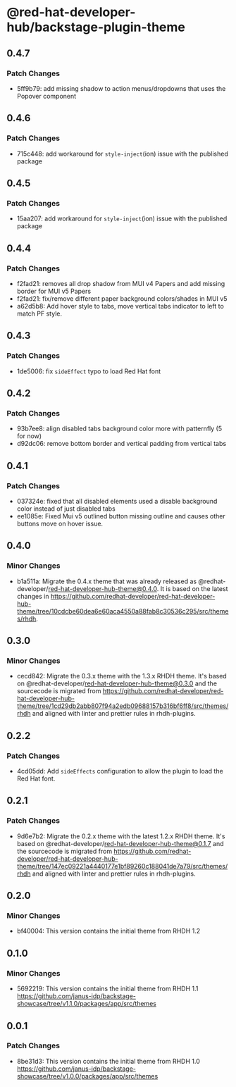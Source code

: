 # @red-hat-developer-hub/backstage-plugin-theme

## 0.4.7

### Patch Changes

- 5ff9b79: add missing shadow to action menus/dropdowns that uses the Popover component

## 0.4.6

### Patch Changes

- 715c448: add workaround for `style-inject`(ion) issue with the published package

## 0.4.5

### Patch Changes

- 15aa207: add workaround for `style-inject`(ion) issue with the published package

## 0.4.4

### Patch Changes

- f2fad21: removes all drop shadow from MUI v4 Papers and add missing border for MUI v5 Papers
- f2fad21: fix/remove different paper background colors/shades in MUI v5
- a62d5b8: Add hover style to tabs, move vertical tabs indicator to left to match PF style.

## 0.4.3

### Patch Changes

- 1de5006: fix `sideEffect` typo to load Red Hat font

## 0.4.2

### Patch Changes

- 93b7ee8: align disabled tabs background color more with patternfly (5 for now)
- d92dc06: remove bottom border and vertical padding from vertical tabs

## 0.4.1

### Patch Changes

- 037324e: fixed that all disabled elements used a disable background color instead of just disabled tabs
- ee1085e: Fixed Mui v5 outlined button missing outline and causes other buttons move on hover issue.

## 0.4.0

### Minor Changes

- b1a511a: Migrate the 0.4.x theme that was already released as @redhat-developer/red-hat-developer-hub-theme@0.4.0. It is based on the latest changes in https://github.com/redhat-developer/red-hat-developer-hub-theme/tree/10cdcbe60dea6e60aca4550a88fab8c30536c295/src/themes/rhdh.

## 0.3.0

### Minor Changes

- cecd842: Migrate the 0.3.x theme with the 1.3.x RHDH theme. It's based on @redhat-developer/red-hat-developer-hub-theme@0.3.0 and the sourcecode is migrated from https://github.com/redhat-developer/red-hat-developer-hub-theme/tree/1cd29db2abb807f94a2edb09688157b316bf6ff8/src/themes/rhdh and aligned with linter and prettier rules in rhdh-plugins.

## 0.2.2

### Patch Changes

- 4cd05dd: Add `sideEffects` configuration to allow the plugin to load the Red Hat font.

## 0.2.1

### Patch Changes

- 9d6e7b2: Migrate the 0.2.x theme with the latest 1.2.x RHDH theme. It's based on @redhat-developer/red-hat-developer-hub-theme@0.1.7 and the sourcecode is migrated from https://github.com/redhat-developer/red-hat-developer-hub-theme/tree/147ec09221a4440177e1bf89260c188041de7a79/src/themes/rhdh and aligned with linter and prettier rules in rhdh-plugins.

## 0.2.0

### Minor Changes

- bf40004: This version contains the initial theme from RHDH 1.2

## 0.1.0

### Minor Changes

- 5692219: This version contains the initial theme from RHDH 1.1 https://github.com/janus-idp/backstage-showcase/tree/v1.1.0/packages/app/src/themes

## 0.0.1

### Patch Changes

- 8be31d3: This version contains the initial theme from RHDH 1.0 https://github.com/janus-idp/backstage-showcase/tree/v1.0.0/packages/app/src/themes
